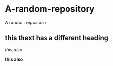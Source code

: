 # A-random-repository
A random repository

## this thext has a different heading

*this also*

**this also**
